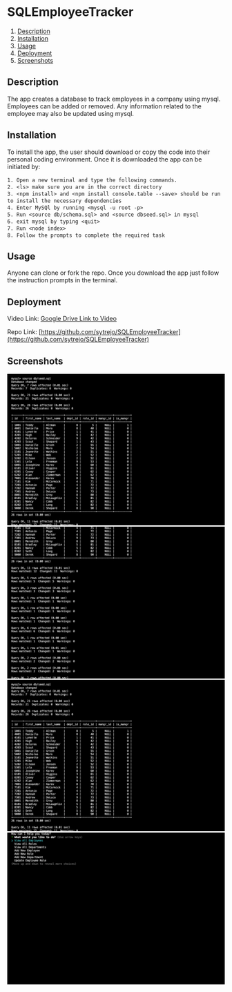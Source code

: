 # SQLEmployeeTracker

1. [Description](#Description)
2. [Installation](#Installation)
3. [Usage](#Usage)
4. [Deployment](#Deployment)
5. [Screenshots](#Screenshots)

## Description
The app creates a database to track employees in a company using mysql. Employees can be added or removed. Any information related to the employee may also be updated using mysql.



## Installation
To install the app, the user should download or copy the code into their personal coding environment. Once it is downloaded the app can be initiated by:

    1. Open a new terminal and type the following commands.
    2. <ls> make sure you are in the correct directory
    3. <npm install> and <npm install console.table --save> should be run to install the necessary dependencies
    4. Enter MySQl by running <mysql -u root -p>
    5. Run <source db/schema.sql> and <source dbseed.sql> in mysql 
    6. exit mysql by typing <quit>
    7. Run <node index>
    8. Follow the prompts to complete the required task



## Usage
Anyone can clone or fork the repo. Once you download the app just follow the instruction prompts in the terminal. 
 

## Deployment

Video Link: [Google Drive Link to Video]()

Repo Link: [https://github.com/sytrejo/SQLEmployeeTracker](https://github.com/sytrejo/SQLEmployeeTracker)

## Screenshots

![Image 1](assets/screenshot/seedandschemafile.jpg)
![Image 2](assets/screenshot/schemaandseeddfile2.jpg)
![Image 3](assets/screenshot/seedandschemafile.jpg)
![Image 4](assets/screenshot/menuoutput.jpg)
